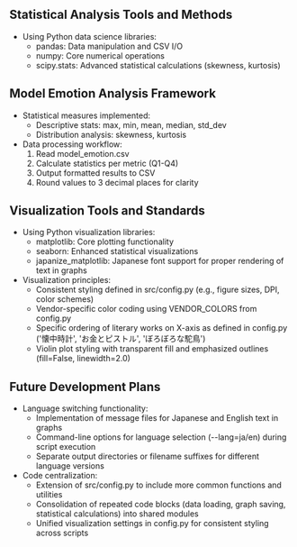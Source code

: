 ## Statistical Analysis Tools and Methods
- Using Python data science libraries:
  - pandas: Data manipulation and CSV I/O
  - numpy: Core numerical operations
  - scipy.stats: Advanced statistical calculations (skewness, kurtosis)
  
## Model Emotion Analysis Framework
- Statistical measures implemented:
  - Descriptive stats: max, min, mean, median, std_dev
  - Distribution analysis: skewness, kurtosis
- Data processing workflow:
  1. Read model_emotion.csv
  2. Calculate statistics per metric (Q1-Q4)
  3. Output formatted results to CSV
  4. Round values to 3 decimal places for clarity

## Visualization Tools and Standards
- Using Python visualization libraries:
  - matplotlib: Core plotting functionality
  - seaborn: Enhanced statistical visualizations
  - japanize_matplotlib: Japanese font support for proper rendering of text in graphs
- Visualization principles:
  - Consistent styling defined in src/config.py (e.g., figure sizes, DPI, color schemes)
  - Vendor-specific color coding using VENDOR_COLORS from config.py
  - Specific ordering of literary works on X-axis as defined in config.py ('懐中時計', 'お金とピストル', 'ぼろぼろな駝鳥')
  - Violin plot styling with transparent fill and emphasized outlines (fill=False, linewidth=2.0)

## Future Development Plans
- Language switching functionality:
  - Implementation of message files for Japanese and English text in graphs
  - Command-line options for language selection (--lang=ja/en) during script execution
  - Separate output directories or filename suffixes for different language versions
- Code centralization:
  - Extension of src/config.py to include more common functions and utilities
  - Consolidation of repeated code blocks (data loading, graph saving, statistical calculations) into shared modules
  - Unified visualization settings in config.py for consistent styling across scripts
